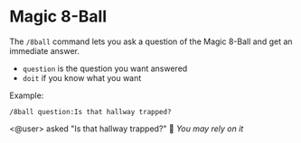 # Magic 8-Ball

The `/8ball` command lets you ask a question of the Magic 8-Ball and get an immediate answer.

* `question` is the question you want answered
* `doit` if you know what you want

<!-- panels:start -->
<!-- panels:title -->
Example:
<!-- div:left-panel -->
```invocation
/8ball question:Is that hallway trapped?
```
<!-- div:right-panel -->
<@user> asked "Is that hallway trapped?" :8ball: *You may rely on it*
<!-- panels:end -->
